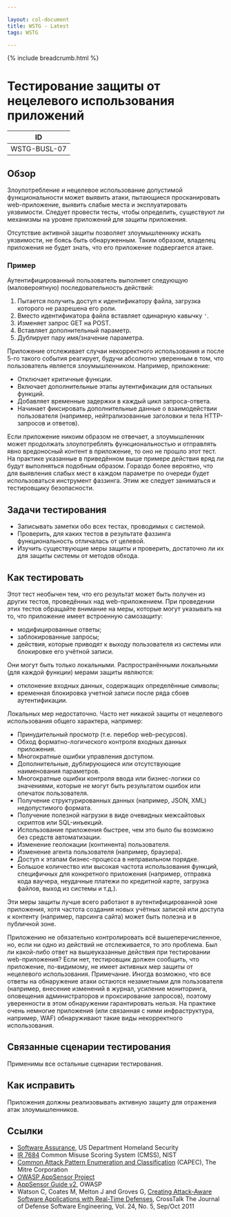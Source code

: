 ```yaml
---

layout: col-document
title: WSTG - Latest
tags: WSTG

---
```


{% include breadcrumb.html %}
# Тестирование защиты от нецелевого использования приложений

|ID          |
|------------|
|WSTG-BUSL-07|

## Обзор

Злоупотребление и нецелевое использование допустимой функциональности может выявить атаки, пытающиеся просканировать web-приложение, выявить слабые места и эксплуатировать уязвимости. Следует провести тесты, чтобы определить, существуют ли механизмы на уровне приложений для защиты приложения.

Отсутствие активной защиты позволяет злоумышленнику искать уязвимости, не боясь быть обнаруженным. Таким образом, владелец приложения не будет знать, что его приложение подвергается атаке.

### Пример

Аутентифицированный пользователь выполняет следующую (маловероятную) последовательность действий:

1. Пытается получить доступ к идентификатору файла, загрузка которого не разрешена его роли.
2. Вместо идентификатора файла вставляет одинарную кавычку `'`.
3. Изменяет запрос GET на POST.
4. Вставляет дополнительный параметр.
5. Дублирует пару имя/значение параметра.

Приложение отслеживает случаи некорректного использования и после 5-го такого события реагирует, будучи абсолютно уверенным в том, что пользователь является злоумышленником. Например, приложение:

- Отключает критичные функции.
- Включает дополнительные этапы аутентификации для остальных функций.
- Добавляет временные задержки в каждый цикл запроса-ответа.
- Начинает фиксировать дополнительные данные о взаимодействии пользователя (например, нейтрализованные заголовки и тела HTTP-запросов и ответов).

Если приложение никоим образом не отвечает, а злоумышленник может продолжать злоупотреблять функциональностью и отправлять явно вредоносный контент в приложение, то оно не прошло этот тест. На практике указанные в приведённом выше примере действия вряд ли будут выполняться подобным образом. Гораздо более вероятно, что для выявления слабых мест в каждом параметре по очереди будет использоваться инструмент фаззинга. Этим же следует заниматься и тестировщику безопасности.

## Задачи тестирования

- Записывать заметки обо всех тестах, проводимых с системой.
- Проверить, для каких тестов в результате фаззинга функциональность отличалась от целевой.
- Изучить существующие меры защиты и проверить, достаточно ли их для защиты системы от методов обхода.

## Как тестировать

Этот тест необычен тем, что его результат может быть получен из других тестов, проведённых над web-приложением. При проведении этих тестов обращайте внимание на меры, которые могут указывать на то, что приложение имеет встроенную самозащиту:

- модифицированные ответы;
- заблокированные запросы;
- действия, которые приводят к выходу пользователя из системы или блокировке его учётной записи.

Они могут быть только локальными. Распространёнными локальными (для каждой функции) мерами защиты являются:

- отклонение входных данных, содержащих определённые символы;
- временная блокировка учетной записи после ряда сбоев аутентификации.

Локальных мер недостаточно. Часто нет никакой защиты от нецелевого использования общего характера, например:

- Принудительный просмотр (т.е. перебор web-ресурсов).
- Обход форматно-логического контроля входных данных приложения.
- Многократные ошибки управления доступом.
- Дополнительные, дублирующиеся или отсутствующие наименования параметров.
- Многократные ошибки контроля ввода или бизнес-логики со значениями, которые не могут быть результатом ошибок или опечаток пользователя.
- Получение структурированных данных (например, JSON, XML) недопустимого формата.
- Получение полезной нагрузки в виде очевидных межсайтовых скриптов или SQL-инъекций.
- Использование приложения быстрее, чем это было бы возможно без средств автоматизации.
- Изменение геолокации (континента) пользователя.
- Изменение агента пользователя (например, браузера).
- Доступ к этапам бизнес-процесса в неправильном порядке.
- Большое количество или высокая частота использования функций, специфичных для конкретного приложения (например, отправка кода ваучера, неудачные платежи по кредитной карте, загрузка файлов, выход из системы и т.д.).

Эти меры защиты лучше всего работают в аутентифицированной зоне приложения, хотя частота создания новых учётных записей или доступа к контенту (например, парсинга сайта) может быть полезна и в публичной зоне.

Приложению не обязательно контролировать всё вышеперечисленное, но, если ни одно из действий не отслеживается, то это проблема. Был ли какой-либо ответ на вышеуказанные действия при тестировании web-приложения? Если нет, тестировщик должен сообщить, что приложение, по-видимому, не имеет активных мер защиты от нецелевого использования. Примечание. Иногда возможно, что все ответы на обнаружение атаки остаются незаметными для пользователя (например, внесение изменений в журнал, усиление мониторинга, оповещения администраторов и проксирование запросов), поэтому уверенности в этом обнаружении гарантировать нельзя. На практике очень немногие приложения (или связанная с ними инфраструктура, например, WAF) обнаруживают такие виды некорректного использования.

## Связанные сценарии тестирования

Применимы все остальные сценарии тестирования.

## Как исправить

Приложения должны реализовывать активную защиту для отражения атак злоумышленников.

## Ссылки

- [Software Assurance](https://www.cisa.gov/uscert/sites/default/files/publications/infosheet_SoftwareAssurance.pdf), US Department Homeland Security
- [IR 7684](https://csrc.nist.gov/publications/detail/nistir/7864/final) Common Misuse Scoring System (CMSS), NIST
- [Common Attack Pattern Enumeration and Classification](https://capec.mitre.org/) (CAPEC), The Mitre Corporation
- [OWASP AppSensor Project](https://owasp.org/www-project-appsensor/)
- [AppSensor Guide v2](https://owasp.org/www-pdf-archive/Owasp-appsensor-guide-v2.pdf), OWASP
- Watson C, Coates M, Melton J and Groves G, [Creating Attack-Aware Software Applications with Real-Time Defenses](https://pdfs.semanticscholar.org/0236/5631792fa6c953e82cadb0e7268be35df905.pdf), CrossTalk The Journal of Defense Software Engineering, Vol. 24, No. 5, Sep/Oct 2011
